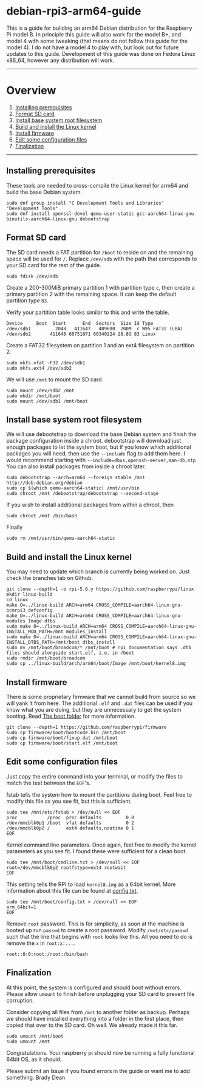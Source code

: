 # debian-rpi3-arm64-guide
This is a guide for building an arm64 Debian distribution for the Raspberry Pi model B.
In principle this guide will also work for the model B+, and model 4 with some tweaking 
(that means do not follow this guide for the model 4). I do not have a model 4 to play with, 
but look out for future updates to this guide.
Development of this guide was done on Fedora Linux x86_64, however any distribution will
work.

---

# Overview
1. [Installing prerequisites](https://github.com/2bdkid/debian-rpi3-arm64-guide#installing-prerequisites)
2. [Format SD card](https://github.com/2bdkid/debian-rpi3-arm64-guide#format-sd-card)
3. [Install base system root filesystem](https://github.com/2bdkid/debian-rpi3-arm64-guide#install-base-system-root-filesystem)
4. [Build and install the Linux kernel](https://github.com/2bdkid/debian-rpi3-arm64-guide#build-and-install-the-linux-kernel)
5. [Install firmware](https://github.com/2bdkid/debian-rpi3-arm64-guide#install-firmware)
6. [Edit some configuration files](https://github.com/2bdkid/debian-rpi3-arm64-guide#edit-some-configuration-files)
7. [Finalization](https://github.com/2bdkid/debian-rpi3-arm64-guide#finalization)
---

## Installing prerequisites

These tools are needed to cross-compile the Linux kernel for arm64 and build the base
Debian system.

```
sudo dnf group install "C Development Tools and Libraries" "Development Tools"
sudo dnf install openssl-devel qemu-user-static gcc-aarch64-linux-gnu binutils-aarch64-linux-gnu debootstrap
```

## Format SD card

The SD card needs a FAT partition for `/boot` to reside on and the remaining space will be used for `/`. Replace `/dev/sdb` with
the path that corresponds to your SD card for the rest of the guide.

```
sudo fdisk /dev/sdb
```

Create a 200-300MiB primary partition 1 with partition type `c`, then create a primary partition 2 with the remaining space. 
It can keep the default partition type `83`.

Verify your partition table looks similar to this and write the table.

```
Device     Boot  Start      End  Sectors  Size Id Type
/dev/sdb1         2048   411647   409600  200M  c W95 FAT32 (LBA)
/dev/sdb2       411648 60751871 60340224 28.8G 83 Linux
```

Create a FAT32 filesystem on partition 1 and an ext4 filesystem on partition 2.

```
sudo mkfs.vfat -F32 /dev/sdb1
sudo mkfs.ext4 /dev/sdb2
```

We will use `/mnt` to mount the SD card.

```
sudo mount /dev/sdb2 /mnt
sudo mkdir /mnt/boot
sudo mount /dev/sdb1 /mnt/boot
```

## Install base system root filesystem

We will use debootstrap to download the base Debian system and finish the package configuration inside a chroot.
debootstrap will download just enough packages to let the system boot, but if you know which additional packages you 
will need, then use the `--include` flag to add them here. 
I would recommend starting with `--include=dbus,openssh-server,man-db,ntp`
You can also install packages from inside a chroot later.

```
sudo debootstrap --arch=arm64 --foreign stable /mnt http://deb.debian.org/debian
sudo cp $(which qemu-aarch64-static) /mnt/usr/bin
sudo chroot /mnt /debootstrap/debootstrap --second-stage
```

If you wish to install additional packages from within a chroot, then

```
sudo chroot /mnt /bin/bash
```

Finally

```
sudo rm /mnt/usr/bin/qemu-aarch64-static
```

## Build and install the Linux kernel

You may need to update which branch is currently being worked on. Just check the branches tab on Github.

```
git clone --depth=1 -b rpi-5.6.y https://github.com/raspberrypi/linux
mkdir linux-build
cd linux
make O=../linux-build ARCH=arm64 CROSS_COMPILE=aarch64-linux-gnu- bcmrpi3_defconfig
make O=../linux-build ARCH=arm64 CROSS_COMPILE=aarch64-linux-gnu- modules Image dtbs
sudo make O=../linux-build ARCH=arm64 CROSS_COMPILE=aarch64-linux-gnu- INSTALL_MOD_PATH=/mnt modules_install
sudo make O=../linux-build ARCH=arm64 CROSS_COMPILE=aarch64-linux-gnu- INSTALL_DTBS_PATH=/mnt/boot dtbs_install
sudo mv /mnt/boot/broadcom/* /mnt/boot # rpi documentation says .dtb files should alongside start.elf, i.e. in /boot
sudo rmdir /mnt/boot/broadcom
sudo cp ../linux-build/arch/arm64/boot/Image /mnt/boot/kernel8.img
```

## Install firmware

There is some proprietary firmware that we cannot build from source so we will yank it from here.
The additional `.elf` and `.dat` files can be used if you know what you are doing, but they are unnecessary to get the 
system booting. Read 
[The boot folder](https://www.raspberrypi.org/documentation/configuration/boot_folder.md) for more information.

```
git clone --depth=1 https://github.com/raspberrypi/firmware
sudo cp firmware/boot/bootcode.bin /mnt/boot
sudo cp firmware/boot/fixup.dat /mnt/boot
sudo cp firmware/boot/start.elf /mnt/boot
```

## Edit some configuration files
Just copy the entire command into your terminal, or modify the files to match the text between the `EOF`'s.

fstab tells the system how to mount the partitions during boot. Feel free to modify
this file as you see fit, but this is sufficient.

```
sudo tee /mnt/etc/fstab > /dev/null << EOF
proc           /proc  proc defaults         0 0
/dev/mmcblk0p1 /boot  vfat defaults         0 2
/dev/mmcblk0p2 /      ext4 defaults,noatime 0 1
EOF
```

Kernel command line parameters. Once again, feel free to modify the kernel parameters as you see fit.
I found these were sufficient for a clean boot.

```
sudo tee /mnt/boot/cmdline.txt > /dev/null << EOF
root=/dev/mmcblk0p2 rootfstype=ext4 rootwait
EOF
```

This setting tells the RPI to load `kernel8.img` as a 64bit kernel.
More information about this file can be found at 
[config.txt](https://www.raspberrypi.org/documentation/configuration/config-txt/README.md).

```
sudo tee /mnt/boot/config.txt > /dev/null << EOF
arm_64bit=1
EOF
```

Remove `root` password. This is for simplicity, as soon at the machine is booted up run `passwd` to create a
root password. Modify `/mnt/etc/passwd` such that the line that begins with `root` looks like this. All you need 
to do is remove the `x` in `root:x:...`.

```
root::0:0:root:/root:/bin/bash
```

## Finalization

At this point, the system is configured and should boot without errors. Please allow `umount` to finish before
unplugging your SD card to prevent file corruption.

Consider copying all files from `/mnt` to another folder as backup. Perhaps we should have installed everything into
a folder in the first place, then copied that over to the SD card. Oh well. We already made it this far.

```
sudo umount /mnt/boot
sudo umount /mnt
```

Congratulations. Your raspberry pi should now be running a fully functional 64bit OS, as it should.

Please submit an Issue if you found errors in the guide or want me to add something. Brady Dean
